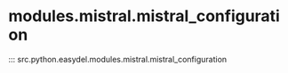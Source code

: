 # modules.mistral.mistral_configuration
::: src.python.easydel.modules.mistral.mistral_configuration